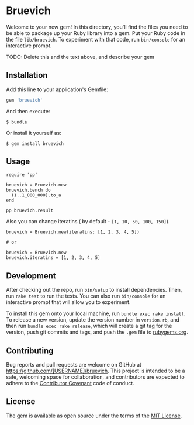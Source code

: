 # Bruevich

Welcome to your new gem! In this directory, you'll find the files you need to be able to package up your Ruby library into a gem. Put your Ruby code in the file `lib/bruevich`. To experiment with that code, run `bin/console` for an interactive prompt.

TODO: Delete this and the text above, and describe your gem

## Installation

Add this line to your application's Gemfile:

```ruby
gem 'bruevich'
```

And then execute:

    $ bundle

Or install it yourself as:

    $ gem install bruevich

## Usage

```
require 'pp'

bruevich = Bruevich.new
bruevich.bench do
  (1..1_000_000).to_a
end

pp bruevich.result
```

Also you can change iteratins ( by default - `[1, 10, 50, 100, 150]`).

```
bruevich = Bruevich.new(iteratins: [1, 2, 3, 4, 5])

# or

bruevich = Bruevich.new
bruevich.iteratins = [1, 2, 3, 4, 5]
```

## Development

After checking out the repo, run `bin/setup` to install dependencies. Then, run `rake test` to run the tests. You can also run `bin/console` for an interactive prompt that will allow you to experiment.

To install this gem onto your local machine, run `bundle exec rake install`. To release a new version, update the version number in `version.rb`, and then run `bundle exec rake release`, which will create a git tag for the version, push git commits and tags, and push the `.gem` file to [rubygems.org](https://rubygems.org).

## Contributing

Bug reports and pull requests are welcome on GitHub at https://github.com/[USERNAME]/bruevich. This project is intended to be a safe, welcoming space for collaboration, and contributors are expected to adhere to the [Contributor Covenant](http://contributor-covenant.org) code of conduct.


## License

The gem is available as open source under the terms of the [MIT License](http://opensource.org/licenses/MIT).

